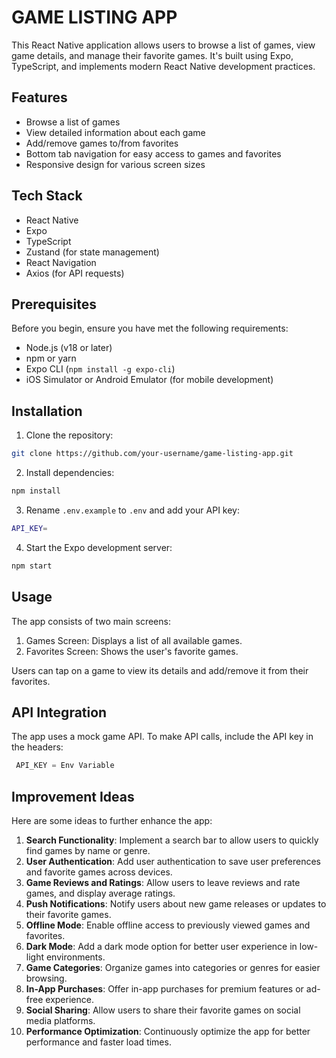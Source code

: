 # GAME LISTING APP

This React Native application allows users to browse a list of games, view game details, and manage their favorite games. It's built using Expo, TypeScript, and implements modern React Native development practices.

## Features

- Browse a list of games
- View detailed information about each game
- Add/remove games to/from favorites
- Bottom tab navigation for easy access to games and favorites
- Responsive design for various screen sizes

## Tech Stack

- React Native
- Expo
- TypeScript
- Zustand (for state management)
- React Navigation
- Axios (for API requests)

## Prerequisites

Before you begin, ensure you have met the following requirements:

- Node.js (v18 or later)
- npm or yarn
- Expo CLI (`npm install -g expo-cli`)
- iOS Simulator or Android Emulator (for mobile development)

## Installation

1. Clone the repository:

```bash
git clone https://github.com/your-username/game-listing-app.git
```

2. Install dependencies:

```bash
npm install
```

3. Rename `.env.example` to `.env` and add your API key:
```bash
API_KEY=
```
4. Start the Expo development server:
```bash
npm start
```


## Usage

The app consists of two main screens:

1. Games Screen: Displays a list of all available games.
2. Favorites Screen: Shows the user's favorite games.

Users can tap on a game to view its details and add/remove it from their favorites.

## API Integration

The app uses a mock game API. To make API calls, include the API key in the headers:

```typescript
 API_KEY = Env Variable
```


## Improvement Ideas

Here are some ideas to further enhance the app:

1. **Search Functionality**: Implement a search bar to allow users to quickly find games by name or genre.
2. **User Authentication**: Add user authentication to save user preferences and favorite games across devices.
3. **Game Reviews and Ratings**: Allow users to leave reviews and rate games, and display average ratings.
4. **Push Notifications**: Notify users about new game releases or updates to their favorite games.
5. **Offline Mode**: Enable offline access to previously viewed games and favorites.
6. **Dark Mode**: Add a dark mode option for better user experience in low-light environments.
7. **Game Categories**: Organize games into categories or genres for easier browsing.
8. **In-App Purchases**: Offer in-app purchases for premium features or ad-free experience.
9. **Social Sharing**: Allow users to share their favorite games on social media platforms.
10. **Performance Optimization**: Continuously optimize the app for better performance and faster load times.
